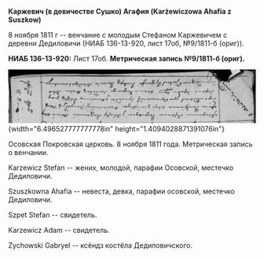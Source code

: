 **Каржевич (в девичестве Сушко) Агафия (Karżewiczowa Ahafia z Suszkow)**

8 ноября 1811 г -- венчание с молодым Стефаном Каржевичем с деревни
Дедиловичи (НИАБ 136-13-920, лист 17об, №9/1811-б (ориг)).

**НИАБ 136-13-920:** Лист 17об. **Метрическая запись №9/1811-б (ориг).**

![](./media/86cfef79734ea47adfeb55f7d2be0b585cae2234.png){width="6.496527777777778in"
height="1.4094028871391076in"}

Осовская Покровская церковь. 8 ноября 1811 года. Метрическая запись о
венчании.

Karzewicz Stefan -- жених, молодой, парафии Осовской, местечко
Дедиловичи.

Szuszkowna Ahafia -- невеста, девка, парафии осовской, местечко
Дедиловичи.

Szpet Stefan -- свидетель.

Karzewicz Adam -- свидетель.

Zychowski Gabryel -- ксёндз костёла Дедиловичского.
